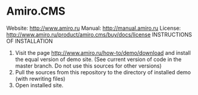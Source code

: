 Amiro.CMS 
========
Website: http://www.amiro.ru
Manual: http://manual.amiro.ru
License: http://www.amiro.ru/product/amiro.cms/buy/docs/license
INSTRUCTIONS OF INSTALLATION
1.	Visit the page http://www.amiro.ru/how-to/demo/download and install the equal version of demo site. (See current version of code in the master branch. Do not use this sources for other versions)
2.	Pull the sources from this repository to the directory of installed demo (with rewriting files)
3.	Open installed site.
